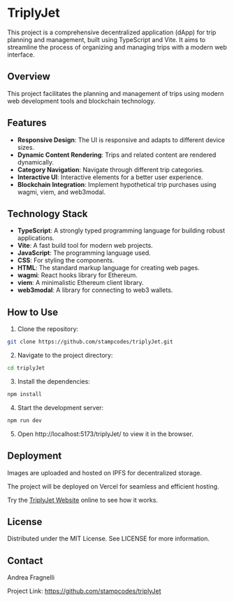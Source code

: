 # TriplyJet

This project is a comprehensive decentralized application (dApp) for trip planning and management, built using TypeScript and Vite. It aims to streamline the process of organizing and managing trips with a modern web interface.

## Overview

This project facilitates the planning and management of trips using modern web development tools and blockchain technology.

## Features

- **Responsive Design**: The UI is responsive and adapts to different device sizes.
- **Dynamic Content Rendering**: Trips and related content are rendered dynamically.
- **Category Navigation**: Navigate through different trip categories.
- **Interactive UI**: Interactive elements for a better user experience.
- **Blockchain Integration**: Implement hypothetical trip purchases using wagmi, viem, and web3modal.

## Technology Stack

- **TypeScript**: A strongly typed programming language for building robust applications.
- **Vite**: A fast build tool for modern web projects.
- **JavaScript**: The programming language used.
- **CSS**: For styling the components.
- **HTML**: The standard markup language for creating web pages.
- **wagmi**: React hooks library for Ethereum.
- **viem**: A minimalistic Ethereum client library.
- **web3modal**: A library for connecting to web3 wallets.

## How to Use

1. Clone the repository:

```sh
git clone https://github.com/stampcodes/triplyJet.git
```

2. Navigate to the project directory:

```sh
cd triplyJet
```

3. Install the dependencies:

```sh
npm install
```

4. Start the development server:

```sh
npm run dev
```

5. Open http://localhost:5173/triplyJet/ to view it in the browser.

## Deployment

Images are uploaded and hosted on IPFS for decentralized storage.

The project will be deployed on Vercel for seamless and efficient hosting.

Try the [TriplyJet Website](https://triply-jet.vercel.app/) online to see how it works.

## License

Distributed under the MIT License. See LICENSE for more information.

## Contact

Andrea Fragnelli

Project Link: https://github.com/stampcodes/triplyJet

